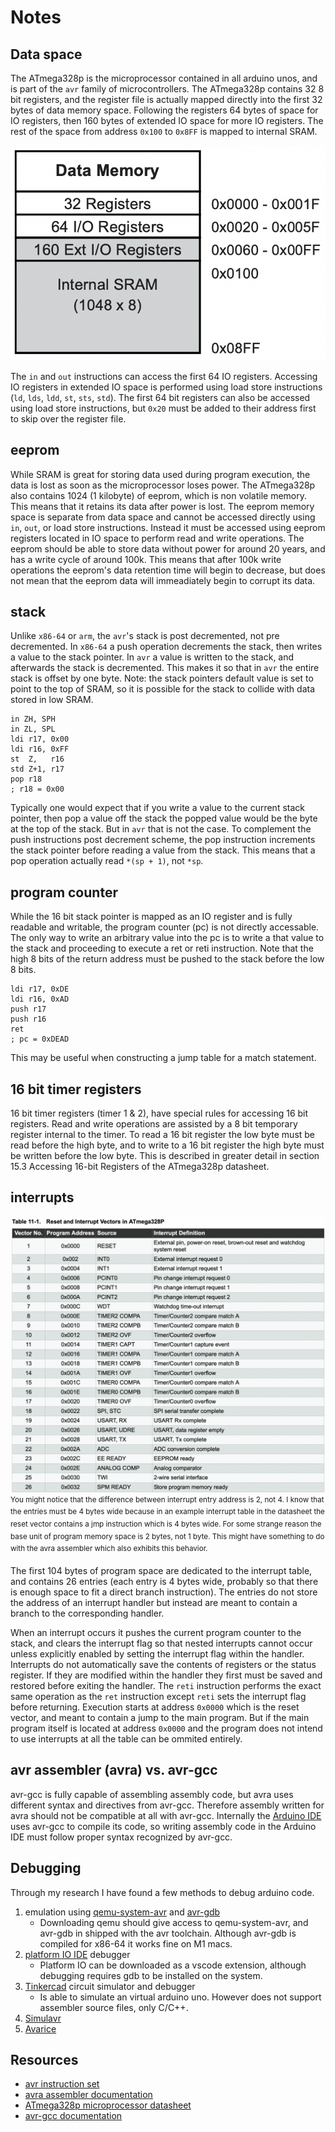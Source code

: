 # Notes
## Data space
The ATmega328p is the microprocessor contained in all arduino unos, and is part of the `avr` family of microcontrollers. The ATmega328p contains 32 8 bit registers, and the register file is actually mapped directly into the first 32 bytes of data memory space. Following the registers 64 bytes of space for IO registers, then 160 bytes of extended IO space for more IO registers. The rest of the space from address `0x100` to `0x8FF` is mapped to internal SRAM.

![data_memory_map.png](static/data_memory_map.png)

The `in` and `out` instructions can access the first 64 IO registers. Accessing IO registers in extended IO space is performed using load store instructions (`ld`, `lds`, `ldd`, `st`, `sts`, `std`). The first 64 bit registers can also be accessed using load store instructions, but `0x20` must be added to their address first to skip over the register file.

## eeprom
While SRAM is great for storing data used during program execution, the data is lost as soon as the microprocessor loses power. The ATmega328p also contains 1024 (1 kilobyte) of eeprom, which is non volatile memory. This means that it retains its data after power is lost. The eeprom memory space is separate from data space and cannot be accessed directly using `in`, `out`, or load store instructions. Instead it must be accessed using eeprom registers located in IO space to perform read and write operations. The eeprom should be able to store data without power for around 20 years, and has a write cycle of around 100k. This means that after 100k write operations the eeprom's data retention time will begin to decrease, but does not mean that the eeprom data will immeadiately begin to corrupt its data.

## stack
Unlike `x86-64` or `arm`, the `avr`'s stack is post decremented, not pre decremented. In `x86-64` a push operation decrements the stack, then writes a value to the stack pointer. In `avr` a value is written to the stack, and afterwards the stack is decremented. This makes it so that in `avr` the entire stack is offset by one byte.
Note: the stack pointers default value is set to point to the top of SRAM, so it is possible for the stack to collide with data stored in low SRAM.

```x86asm
in ZH, SPH
in ZL, SPL
ldi r17, 0x00
ldi r16, 0xFF
st  Z,   r16
std Z+1, r17
pop r18
; r18 = 0x00
```

Typically one would expect that if you write a value to the current stack pointer, then pop a value off the stack the popped value would be the byte at the top of the stack. But in `avr` that is not the case. To complement the push instructions post decrement scheme, the pop instruction increments the stack pointer before reading a value from the stack. This means that a pop operation actually read `*(sp + 1)`, not `*sp`.

## program counter
While the 16 bit stack pointer is mapped as an IO register and is fully readable and writable, the program counter (pc) is not directly accessable. The only way to write an arbitrary value into the pc is to write a that value to the stack and proceeding to execute a ret or reti instruction. Note that the high 8 bits of the return address must be pushed to the stack before the low 8 bits.

```x86asm
ldi r17, 0xDE
ldi r16, 0xAD
push r17
push r16
ret
; pc = 0xDEAD
```

This may be useful when constructing a jump table for a match statement.

## 16 bit timer registers
16 bit timer registers (timer 1 & 2), have special rules for accessing 16 bit registers. Read and write operations are assisted by a 8 bit temporary register internal to the timer. To read a 16 bit register the low byte must be read before the high byte, and to write to a 16 bit register the high byte must be written before the low byte. This is described in greater detail in section 15.3 Accessing 16-bit Registers of the ATmega328p datasheet.

## interrupts
![interrupt_table.png](static/interrupt_table.png)
<sup>You might notice that the difference between interrupt entry address is 2, not 4. I know that the entries must be 4 bytes wide because in an example interrupt table in the datasheet the reset vector contains a jmp instruction which is 4 bytes wide. For some strange reason the base unit of program memory space is 2 bytes, not 1 byte. This might have something to do with the avra assembler which also exhibits this behavior.</sup>

The first 104 bytes of program space are dedicated to the interrupt table, and contains 26 entries (each entry is 4 bytes wide, probably so that there is enough space to fit a direct branch instruction). The entries do not store the address of an interrupt handler but instead are meant to contain a branch to the corresponding handler.

When an interrupt occurs it pushes the current program counter to the stack, and clears the interrupt flag so that nested interrupts cannot occur unless explicitly enabled by setting the interrupt flag within the handler. Interrupts do not automatically save the contents of registers or the status register. If they are modified within the handler they first must be saved and restored before exiting the handler. The `reti` instruction performs the exact same operation as the `ret` instruction except `reti` sets the interrupt flag before returning. Execution starts at address `0x0000` which is the reset vector, and meant to contain a jump to the main program. But if the main program itself is located at address `0x0000` and the program does not intend to use interrupts at all the table can be ommited entirely.

## avr assembler (avra) vs. avr-gcc
avr-gcc is fully capable of assembling assembly code, but avra uses different syntax and directives from avr-gcc. Therefore assembly written for avra should not be compatible at all with avr-gcc. Internally the [Arduino IDE](https://www.arduino.cc/en/software) uses avr-gcc to compile its code, so writing assembly code in the Arduino IDE must follow proper syntax recognized by avr-gcc.

## Debugging
Through my research I have found a few methods to debug arduino code.
1. emulation using [qemu-system-avr](https://www.qemu.org) and [avr-gdb](https://www.microchip.com/en-us/tools-resources/develop/microchip-studio/gcc-compilers)
    - Downloading qemu should give access to qemu-system-avr, and avr-gdb in shipped with the avr toolchain. Although avr-gdb is compiled for x86-64 it works fine on M1 macs.
2. [platform IO IDE](https://platformio.org) debugger
    - Platform IO can be downloaded as a vscode extension, although debugging requires gdb to be installed on the system.
3. [Tinkercad](https://www.tinkercad.com) circuit simulator and debugger
    - Is able to simulate an virtual arduino uno. However does not support assembler source files, only C/C++.
4. [Simulavr](https://www.nongnu.org/simulavr/)
5. [Avarice](http://avarice.sourceforge.net)

## Resources
 - [avr instruction set](https://ww1.microchip.com/downloads/en/DeviceDoc/AVR-Instruction-Set-Manual-DS40002198A.pdf)
 - [avra assembler documentation](https://ww1.microchip.com/downloads/en/DeviceDoc/40001917A.pdf)
 - [ATmega328p microprocessor datasheet](https://ww1.microchip.com/downloads/en/DeviceDoc/Atmel-7810-Automotive-Microcontrollers-ATmega328P_Datasheet.pdf)
 - [avr-gcc documentation](https://gcc.gnu.org/wiki/avr-gcc)